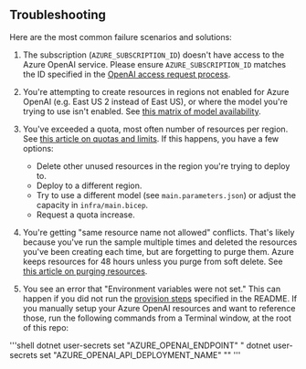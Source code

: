 ## Troubleshooting

Here are the most common failure scenarios and solutions:

1. The subscription (`AZURE_SUBSCRIPTION_ID`) doesn't have access to the Azure OpenAI service. Please ensure `AZURE_SUBSCRIPTION_ID` matches the ID specified in the [OpenAI access request process](https://aka.ms/oai/access).

1. You're attempting to create resources in regions not enabled for Azure OpenAI (e.g. East US 2 instead of East US), or where the model you're trying to use isn't enabled. See [this matrix of model availability](https://aka.ms/oai/models).

1. You've exceeded a quota, most often number of resources per region. See [this article on quotas and limits](https://aka.ms/oai/quotas). If this happens, you have a few options:

   - Delete other unused resources in the region you're trying to deploy to.
   - Deploy to a different region.
   - Try to use a different model (see `main.parameters.json`) or adjust the capacity in `infra/main.bicep`.
   - Request a quota increase.

1. You're getting "same resource name not allowed" conflicts. That's likely because you've run the sample multiple times and deleted the resources you've been creating each time, but are forgetting to purge them. Azure keeps resources for 48 hours unless you purge from soft delete. See [this article on purging resources](https://learn.microsoft.com/azure/ai-services/recover-purge-resources?tabs=azure-portal#purge-a-deleted-resource).

1. You see an error that "Environment variables were not set." This can happen if you did not run the [provision steps](../README.md#provision-azure-openai-resources) specified in the README. If you manually setup your Azure OpenAI resources and want to reference those, run the following commands from a Terminal window, at the root of this repo:

'''shell
dotnet user-secrets set "AZURE_OPENAI_ENDPOINT" "<Endpoint URL for your Azure OpenAI resource>
dotnet user-secrets set "AZURE_OPENAI_API_DEPLOYMENT_NAME" "<Name for a deployment of a model>"
'''